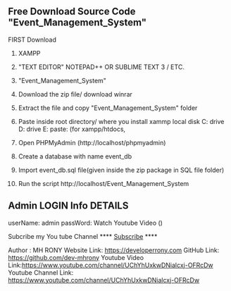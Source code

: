 ## Free Download Source Code "Event_Management_System"

FIRST Download

1. XAMPP

2. "TEXT EDITOR" NOTEPAD++ OR SUBLIME TEXT 3 / ETC.

3. "Event_Management_System"

4. Download the zip file/ download winrar

5. Extract the file and copy "Event_Management_System" folder

6. Paste inside root directory/ where you install xammp local disk C: drive D: drive E: paste: (for xampp/htdocs, 

7. Open PHPMyAdmin (http://localhost/phpmyadmin)

8. Create a database with name event_db

6. Import event_db.sql file(given inside the zip package in SQL file folder)

7. Run the script http://localhost/Event_Management_System


## Admin LOGIN Info DETAILS

userName: admin
passWord: Watch Youtube Video ()

Subcribe my You tube Channel **** <a href="https://www.youtube.com/channel/UChYhUxkwDNialcxj-OFRcDw" target="_blank">Subscribe</a> ****


Author : MH RONY
Website Link: https://developerrony.com
GitHub Link: https://github.com/dev-mhrony
Youtube Video Link:https://www.youtube.com/channel/UChYhUxkwDNialcxj-OFRcDw
Youtube Channel Link: https://www.youtube.com/channel/UChYhUxkwDNialcxj-OFRcDw
 
